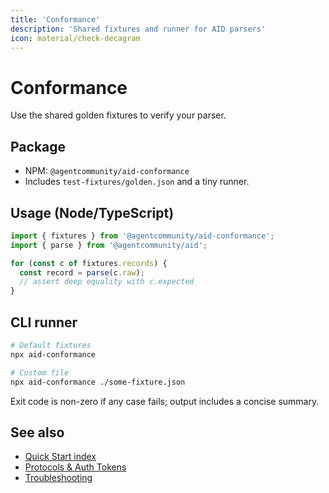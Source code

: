```yaml
---
title: 'Conformance'
description: 'Shared fixtures and runner for AID parsers'
icon: material/check-decagram
---
```


# Conformance

Use the shared golden fixtures to verify your parser.

## Package

- NPM: `@agentcommunity/aid-conformance`
- Includes `test-fixtures/golden.json` and a tiny runner.

## Usage (Node/TypeScript)

```ts
import { fixtures } from '@agentcommunity/aid-conformance';
import { parse } from '@agentcommunity/aid';

for (const c of fixtures.records) {
  const record = parse(c.raw);
  // assert deep equality with c.expected
}
```

## CLI runner

```bash
# Default fixtures
npx aid-conformance

# Custom file
npx aid-conformance ./some-fixture.json
```

Exit code is non-zero if any case fails; output includes a concise summary.

## See also

- [Quick Start index](./quickstart/index.md)
- [Protocols & Auth Tokens](./protocols.md)
- [Troubleshooting](./troubleshooting.md)
